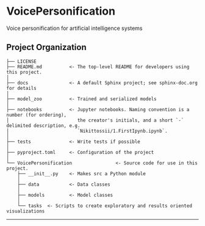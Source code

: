 VoicePersonification
==============================

Voice personification for artificial intelligence systems

Project Organization
------------

    ├── LICENSE
    ├── README.md          <- The top-level README for developers using this project.
    │
    ├── docs               <- A default Sphinx project; see sphinx-doc.org for details
    │
    ├── model_zoo          <- Trained and serialized models
    │
    ├── notebooks          <- Jupyter notebooks. Naming convention is a number (for ordering),
    │                         the creator's initials, and a short `-` delimited description, e.g.
    │                         `Nikittossii/1.FirstIpynb.ipynb`.
    │
    ├── tests              <- Write tests if possible
    │
    ├── pyproject.toml     <- Configuration of the project
    │
    └── VoicePersonification                <- Source code for use in this project.
        ├── __init__.py    <- Makes src a Python module
        │
        ├── data           <- Data classes
        │
        ├── models         <- Model classes
        │
        └── tasks  <- Scripts to create exploratory and results oriented visualizations



--------
